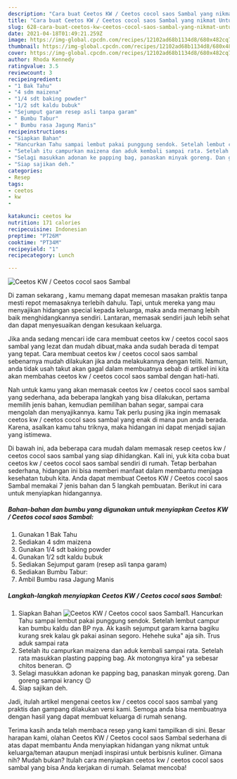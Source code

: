```yaml
---
description: "Cara buat Ceetos KW / Ceetos cocol saos Sambal yang nikmat Untuk Jualan"
title: "Cara buat Ceetos KW / Ceetos cocol saos Sambal yang nikmat Untuk Jualan"
slug: 628-cara-buat-ceetos-kw-ceetos-cocol-saos-sambal-yang-nikmat-untuk-jualan
date: 2021-04-18T01:49:21.259Z
image: https://img-global.cpcdn.com/recipes/12102ad68b1134d8/680x482cq70/ceetos-kw-ceetos-cocol-saos-sambal-foto-resep-utama.jpg
thumbnail: https://img-global.cpcdn.com/recipes/12102ad68b1134d8/680x482cq70/ceetos-kw-ceetos-cocol-saos-sambal-foto-resep-utama.jpg
cover: https://img-global.cpcdn.com/recipes/12102ad68b1134d8/680x482cq70/ceetos-kw-ceetos-cocol-saos-sambal-foto-resep-utama.jpg
author: Rhoda Kennedy
ratingvalue: 3.5
reviewcount: 3
recipeingredient:
- "1 Bak Tahu"
- "4 sdm maizena"
- "1/4 sdt baking powder"
- "1/2 sdt kaldu bubuk"
- "Sejumput garam resep asli tanpa garam"
- " Bumbu Tabur"
- " Bumbu rasa Jagung Manis"
recipeinstructions:
- "Siapkan Bahan"
- "Hancurkan Tahu sampai lembut pakai punggung sendok. Setelah lembut campur kan bumbu kaldu dan BP nya. Ak kasih sejumput garam karna bagiku kurang srek kalau gk pakai asinan segoro. Hehehe suka&#34; aja sih. Trus aduk sampai rata"
- "Setelah itu campurkan maizena dan aduk kembali sampai rata. Setelah rata masukkan plasting papping bag. Ak motongnya kira&#34; ya sebesar chitos beneran. 😊"
- "Selagi masukkan adonan ke papping bag, panaskan minyak goreng. Dan goreng sampai krancy 😉"
- "Siap sajikan deh."
categories:
- Resep
tags:
- ceetos
- kw
- 

katakunci: ceetos kw  
nutrition: 171 calories
recipecuisine: Indonesian
preptime: "PT26M"
cooktime: "PT34M"
recipeyield: "1"
recipecategory: Lunch

---
```



![Ceetos KW / Ceetos cocol saos Sambal](https://img-global.cpcdn.com/recipes/12102ad68b1134d8/680x482cq70/ceetos-kw-ceetos-cocol-saos-sambal-foto-resep-utama.jpg)

Di zaman  sekarang , kamu memang dapat memesan masakan praktis tanpa mesti repot memasaknya terlebih dahulu. Tapi, untuk mereka yang mau menyajikan hidangan special kepada keluarga, maka anda memang lebih baik menghidangkannya sendiri. Lantaran, memasak sendiri jauh lebih sehat dan dapat menyesuaikan dengan kesukaan keluarga.

Jika anda sedang mencari ide cara membuat ceetos kw / ceetos cocol saos sambal yang lezat dan mudah dibuat,maka anda sudah berada di tempat yang tepat. Cara membuat ceetos kw / ceetos cocol saos sambal  sebenarnya mudah dilakukan jika anda melakukannya dengan teliti. Namun, anda tidak usah takut akan gagal dalam membuatnya 
sebab di artikel ini kita akan membahas ceetos kw / ceetos cocol saos sambal dengan hati-hati.  



Nah untuk kamu yang akan memasak ceetos kw / ceetos cocol saos sambal yang sederhana, ada beberapa langkah yang bisa dilakukan, pertama memilih jenis bahan, kemudian pemilihan bahan segar, sampai cara mengolah dan menyajikannya. kamu Tak perlu pusing jika ingin memasak ceetos kw / ceetos cocol saos sambal yang enak di mana pun anda berada. Karena, asalkan kamu  tahu triknya, maka hidangan ini dapat menjadi sajian yang istimewa.

Di bawah ini, ada beberapa cara mudah dalam memasak resep ceetos kw / ceetos cocol saos sambal yang siap dihidangkan. Kali ini, yuk kita coba buat ceetos kw / ceetos cocol saos sambal sendiri di rumah. Tetap berbahan sederhana, hidangan ini bisa memberi manfaat dalam membantu menjaga kesehatan tubuh kita. Anda dapat membuat Ceetos KW / Ceetos cocol saos Sambal memakai 7 jenis bahan dan 5 langkah pembuatan. Berikut ini cara untuk menyiapkan hidangannya.

<!--inarticleads1-->

##### Bahan-bahan dan bumbu yang digunakan untuk menyiapkan Ceetos KW / Ceetos cocol saos Sambal:

1. Gunakan 1 Bak Tahu
1. Sediakan 4 sdm maizena
1. Gunakan 1/4 sdt baking powder
1. Gunakan 1/2 sdt kaldu bubuk
1. Sediakan Sejumput garam (resep asli tanpa garam)
1. Sediakan  Bumbu Tabur:
1. Ambil  Bumbu rasa Jagung Manis




<!--inarticleads2-->

##### Langkah-langkah menyiapkan Ceetos KW / Ceetos cocol saos Sambal:

1. Siapkan Bahan
<img src="https://img-global.cpcdn.com/steps/025d2fe0574071d9/160x128cq70/ceetos-kw-ceetos-cocol-saos-sambal-langkah-memasak-1-foto.jpg" alt="Ceetos KW / Ceetos cocol saos Sambal">1. Hancurkan Tahu sampai lembut pakai punggung sendok. Setelah lembut campur kan bumbu kaldu dan BP nya. Ak kasih sejumput garam karna bagiku kurang srek kalau gk pakai asinan segoro. Hehehe suka&#34; aja sih. Trus aduk sampai rata
1. Setelah itu campurkan maizena dan aduk kembali sampai rata. Setelah rata masukkan plasting papping bag. Ak motongnya kira&#34; ya sebesar chitos beneran. 😊
1. Selagi masukkan adonan ke papping bag, panaskan minyak goreng. Dan goreng sampai krancy 😉
1. Siap sajikan deh.




Jadi, itulah artikel mengenai  ceetos kw / ceetos cocol saos sambal  yang praktis dan gampang dilakukan versi kami. Semoga anda bisa membuatnya dengan hasil yang dapat membuat keluarga di rumah senang. 

Terima kasih anda telah membaca resep yang kami tampilkan di sini. Besar harapan kami, olahan  Ceetos KW / Ceetos cocol saos Sambal sederhana di atas dapat membantu Anda menyiapkan hidangan yang nikmat untuk keluarga/teman ataupun menjadi inspirasi untuk berbisnis kuliner. Gimana nih? Mudah bukan? Itulah cara menyiapkan ceetos kw / ceetos cocol saos sambal yang bisa Anda kerjakan di rumah. Selamat mencoba!

